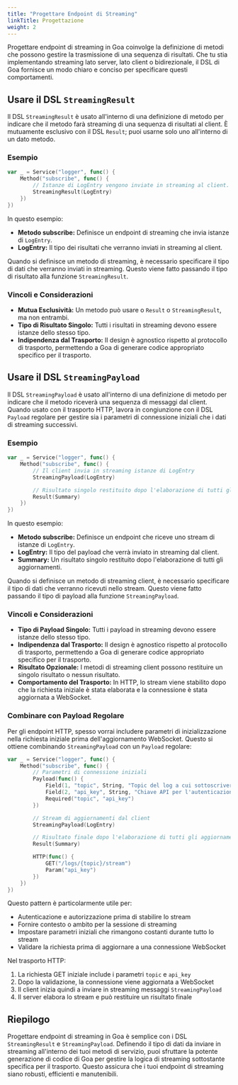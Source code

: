 ```yaml
---
title: "Progettare Endpoint di Streaming"
linkTitle: Progettazione
weight: 2
---
```


Progettare endpoint di streaming in Goa coinvolge la definizione di metodi che possono gestire
la trasmissione di una sequenza di risultati. Che tu stia implementando
streaming lato server, lato client o bidirezionale, il DSL di Goa
fornisce un modo chiaro e conciso per specificare questi comportamenti.

## Usare il DSL `StreamingResult`

Il DSL `StreamingResult` è usato all'interno di una definizione di metodo per indicare che
il metodo farà streaming di una sequenza di risultati al client. È mutuamente
esclusivo con il DSL `Result`; puoi usarne solo uno all'interno di un dato metodo.

### Esempio

```go
var _ = Service("logger", func() {
    Method("subscribe", func() {
        // Istanze di LogEntry vengono inviate in streaming al client.
        StreamingResult(LogEntry)
    })
})
```

In questo esempio:

- **Metodo subscribe:** Definisce un endpoint di streaming che invia istanze di `LogEntry`.
- **LogEntry:** Il tipo dei risultati che verranno inviati in streaming al client.

Quando si definisce un metodo di streaming, è necessario specificare il tipo di dati che verranno
inviati in streaming. Questo viene fatto passando il tipo di risultato alla funzione `StreamingResult`.

### Vincoli e Considerazioni

- **Mutua Esclusività:** Un metodo può usare o `Result` o `StreamingResult`, ma non entrambi.
- **Tipo di Risultato Singolo:** Tutti i risultati in streaming devono essere istanze dello stesso tipo.
- **Indipendenza dal Trasporto:** Il design è agnostico rispetto al protocollo di trasporto, permettendo a Goa di generare codice appropriato specifico per il trasporto.

## Usare il DSL `StreamingPayload`

Il DSL `StreamingPayload` è usato all'interno di una definizione di metodo per indicare che
il metodo riceverà una sequenza di messaggi dal client. Quando usato con il
trasporto HTTP, lavora in congiunzione con il DSL `Payload` regolare per gestire
sia i parametri di connessione iniziali che i dati di streaming successivi.

### Esempio

```go
var _ = Service("logger", func() {
    Method("subscribe", func() {
        // Il client invia in streaming istanze di LogEntry
        StreamingPayload(LogEntry)

        // Risultato singolo restituito dopo l'elaborazione di tutti gli aggiornamenti
        Result(Summary)
    })
})
```

In questo esempio:

- **Metodo subscribe:** Definisce un endpoint che riceve uno stream di istanze di `LogEntry`.
- **LogEntry:** Il tipo del payload che verrà inviato in streaming dal client.
- **Summary:** Un risultato singolo restituito dopo l'elaborazione di tutti gli aggiornamenti.

Quando si definisce un metodo di streaming client, è necessario specificare il tipo di dati
che verranno ricevuti nello stream. Questo viene fatto passando il tipo di payload alla
funzione `StreamingPayload`.

### Vincoli e Considerazioni

- **Tipo di Payload Singolo:** Tutti i payload in streaming devono essere istanze dello stesso tipo.
- **Indipendenza dal Trasporto:** Il design è agnostico rispetto al protocollo di trasporto, permettendo a Goa di generare codice appropriato specifico per il trasporto.
- **Risultato Opzionale:** I metodi di streaming client possono restituire un singolo risultato o nessun risultato.
- **Comportamento del Trasporto:** In HTTP, lo stream viene stabilito dopo che la richiesta iniziale è stata elaborata e la connessione è stata aggiornata a WebSocket.

### Combinare con Payload Regolare

Per gli endpoint HTTP, spesso vorrai includere parametri di inizializzazione nella
richiesta iniziale prima dell'aggiornamento WebSocket. Questo si ottiene combinando
`StreamingPayload` con un `Payload` regolare:

```go
var _ = Service("logger", func() {
    Method("subscribe", func() {
        // Parametri di connessione iniziali
        Payload(func() {
            Field(1, "topic", String, "Topic del log a cui sottoscriversi")
            Field(2, "api_key", String, "Chiave API per l'autenticazione")
            Required("topic", "api_key")
        })

        // Stream di aggiornamenti dal client
        StreamingPayload(LogEntry)

        // Risultato finale dopo l'elaborazione di tutti gli aggiornamenti
        Result(Summary)

        HTTP(func() {
            GET("/logs/{topic}/stream")
            Param("api_key")
        })
    })
})
```

Questo pattern è particolarmente utile per:
- Autenticazione e autorizzazione prima di stabilire lo stream
- Fornire contesto o ambito per la sessione di streaming
- Impostare parametri iniziali che rimangono costanti durante tutto lo stream
- Validare la richiesta prima di aggiornare a una connessione WebSocket

Nel trasporto HTTP:
1. La richiesta GET iniziale include i parametri `topic` e `api_key`
2. Dopo la validazione, la connessione viene aggiornata a WebSocket
3. Il client inizia quindi a inviare in streaming messaggi `StreamingPayload`
4. Il server elabora lo stream e può restituire un risultato finale

## Riepilogo

Progettare endpoint di streaming in Goa è semplice con i DSL
`StreamingResult` e `StreamingPayload`. Definendo il tipo di dati
da inviare in streaming all'interno dei tuoi metodi di servizio, puoi sfruttare la potente
generazione di codice di Goa per gestire la logica di streaming sottostante specifica per il trasporto. Questo
assicura che i tuoi endpoint di streaming siano robusti, efficienti e manutenibili. 